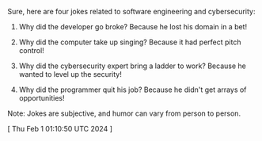  
Sure, here are four jokes related to software engineering and cybersecurity:

1. Why did the developer go broke? Because he lost his domain in a bet!

2. Why did the computer take up singing? Because it had perfect pitch control!

3. Why did the cybersecurity expert bring a ladder to work? Because he wanted to level up the security!

4. Why did the programmer quit his job? Because he didn't get arrays of opportunities!

Note: Jokes are subjective, and humor can vary from person to person.
 
[ 
Thu Feb  1 01:10:50 UTC 2024
 ]

